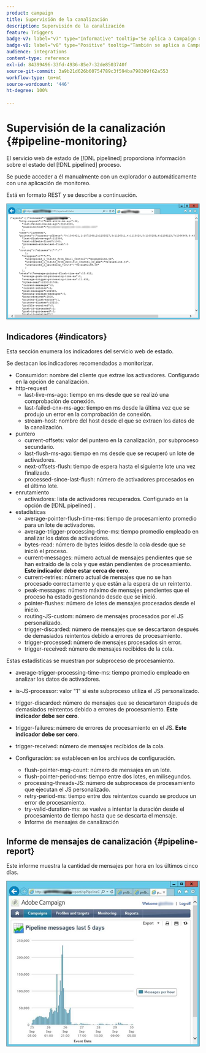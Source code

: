 ```yaml
---
product: campaign
title: Supervisión de la canalización
description: Supervisión de la canalización
feature: Triggers
badge-v7: label="v7" type="Informative" tooltip="Se aplica a Campaign Classic v7"
badge-v8: label="v8" type="Positive" tooltip="También se aplica a Campaign v8"
audience: integrations
content-type: reference
exl-id: 84399496-33fd-4936-85e7-32de8503740f
source-git-commit: 3a9b21d626b60754789c3f594ba798309f62a553
workflow-type: tm+mt
source-wordcount: '446'
ht-degree: 100%

---
```


# Supervisión de la canalización {#pipeline-monitoring}



El servicio web de estado de [!DNL pipelined] proporciona información sobre el estado del [!DNL pipelined] proceso.

Se puede acceder a él manualmente con un explorador o automáticamente con una aplicación de monitoreo.

Está en formato REST y se describe a continuación.

![](assets/triggers_8.png)

## Indicadores {#indicators}

Esta sección enumera los indicadores del servicio web de estado.

Se destacan los indicadores recomendados a monitorizar.

* Consumidor: nombre del cliente que extrae los activadores. Configurado en la opción de canalización.
* http-request
   * last-live-ms-ago: tiempo en ms desde que se realizó una comprobación de conexión.
   * last-failed-cnx-ms-ago: tiempo en ms desde la última vez que se produjo un error en la comprobación de conexión.
   * stream-host: nombre del host desde el que se extraen los datos de la canalización.
* puntero
   * current-offsets: valor del puntero en la canalización, por subproceso secundario.
   * last-flush-ms-ago: tiempo en ms desde que se recuperó un lote de activadores.
   * next-offsets-flush: tiempo de espera hasta el siguiente lote una vez finalizado.
   * processed-since-last-flush: número de activadores procesados en el último lote.
* enrutamiento
   * activadores: lista de activadores recuperados. Configurado en la opción de [!DNL pipelined] .
* estadísticas
   * average-pointer-flush-time-ms: tiempo de procesamiento promedio para un lote de activadores.
   * average-trigger-processing-time-ms: tiempo promedio empleado en analizar los datos de activadores.
   * bytes-read: número de bytes leídos desde la cola desde que se inició el proceso.
   * current-messages: número actual de mensajes pendientes que se han extraído de la cola y que están pendientes de procesamiento. **Este indicador debe estar cerca de cero**.
   * current-retries: número actual de mensajes que no se han procesado correctamente y que están a la espera de un reintento.
   * peak-messages: número máximo de mensajes pendientes que el proceso ha estado gestionando desde que se inició.
   * pointer-flushes: número de lotes de mensajes procesados desde el inicio.
   * routing-JS-custom: número de mensajes procesados por el JS personalizado.
   * trigger-discarded: número de mensajes que se descartaron después de demasiados reintentos debido a errores de procesamiento.
   * trigger-processed: número de mensajes procesados sin error.
   * trigger-received: número de mensajes recibidos de la cola.

Estas estadísticas se muestran por subproceso de procesamiento.

* average-trigger-processing-time-ms: tiempo promedio empleado en analizar los datos de activadores.
* is-JS-processor: valor &quot;1&quot; si este subproceso utiliza el JS personalizado.
* trigger-discarded: número de mensajes que se descartaron después de demasiados reintentos debido a errores de procesamiento. **Este indicador debe ser cero**.
* trigger-failures: número de errores de procesamiento en el JS. **Este indicador debe ser cero**.
* trigger-received: número de mensajes recibidos de la cola.

* Configuración: se establecen en los archivos de configuración.
   * flush-pointer-msg-count: número de mensajes en un lote.
   * flush-pointer-period-ms: tiempo entre dos lotes, en milisegundos.
   * processing-threads-JS: número de subprocesos de procesamiento que ejecutan el JS personalizado.
   * retry-period-ms: tiempo entre dos reintentos cuando se produce un error de procesamiento.
   * try-valid-duration-ms: se vuelve a intentar la duración desde el procesamiento de tiempo hasta que se descarta el mensaje.
   * Informe de mensajes de canalización

## Informe de mensajes de canalización {#pipeline-report}

Este informe muestra la cantidad de mensajes por hora en los últimos cinco días.

![](assets/triggers_9.png)
